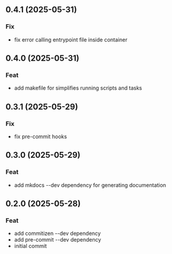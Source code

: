 ## 0.4.1 (2025-05-31)

### Fix

- fix error calling entrypoint file inside container

## 0.4.0 (2025-05-31)

### Feat

- add makefile for simplifies running scripts and tasks

## 0.3.1 (2025-05-29)

### Fix

- fix pre-commit hooks

## 0.3.0 (2025-05-29)

### Feat

- add mkdocs --dev dependency for generating documentation

## 0.2.0 (2025-05-28)

### Feat

- add commitizen --dev dependency
- add pre-commit --dev dependency
- initial commit
